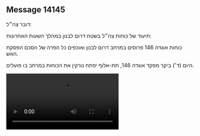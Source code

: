 ## Message 14145

דובר צה״ל: 

תיעוד של כוחות צה״ל בשטח דרום לבנון במהלך השעות האחרונות:

כוחות אוגדה 146 פרוסים במרחב דרום לבנון ואוכפים כל הפרה של הסכם הפסקת האש.

היום (ד׳) ביקר מפקד אוגדה 146, תת-אלוף יפתח נורקין את הכוחות במרחב בו פועלים.

![Video](https://data.iron-swords.co.il/2024/November/27/https://data.iron-swords.co.il/2024/November/27/14145/14145_media.mp4)
